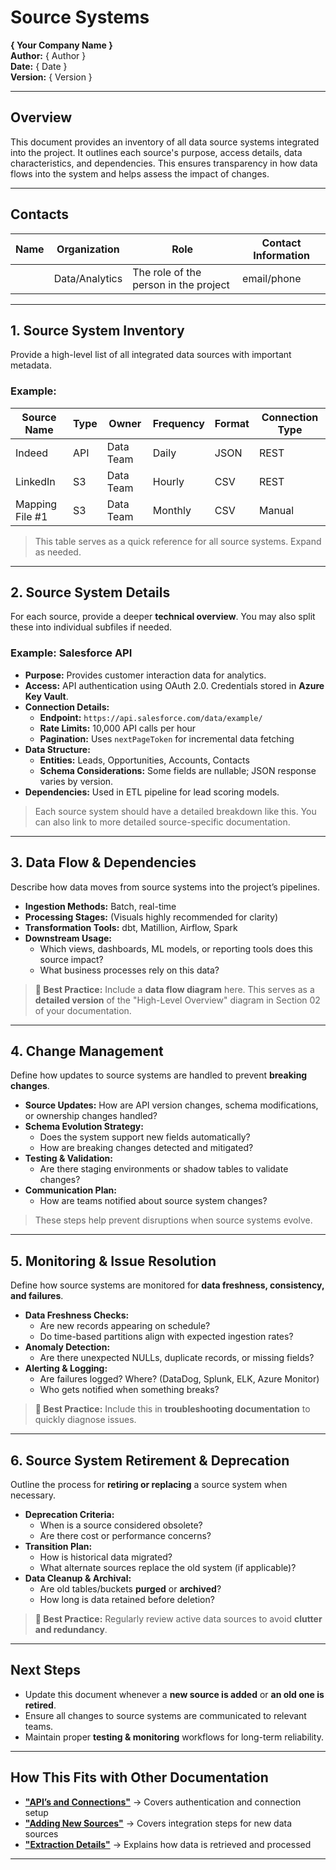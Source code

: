 # Source Systems  
**{ Your Company Name }**  
**Author:** { Author }  
**Date:** { Date }  
**Version:** { Version }  

---

## Overview  
This document provides an inventory of all data source systems integrated into the project. It outlines each source's purpose, access details, data characteristics, and dependencies. This ensures transparency in how data flows into the system and helps assess the impact of changes.  

---

## Contacts  

| Name | Organization   | Role                                  | Contact Information |
|------|--------------|---------------------------------------|---------------------|
|      | Data/Analytics | The role of the person in the project | email/phone |

---

## 1. Source System Inventory  
Provide a high-level list of all integrated data sources with important metadata.  

### **Example:**  

| Source Name       | Type  | Owner      | Frequency | Format | Connection Type |
|------------------|------|----------|-----------|--------|-----------------|
| Indeed          | API  | Data Team | Daily     | JSON   | REST |
| LinkedIn        | S3   | Data Team | Hourly    | CSV    | REST |
| Mapping File #1 | S3   | Data Team | Monthly   | CSV    | Manual |

> This table serves as a quick reference for all source systems. Expand as needed.

---

## 2. Source System Details  
For each source, provide a deeper **technical overview**. You may also split these into individual subfiles if needed.  

### **Example: Salesforce API**  
- **Purpose:** Provides customer interaction data for analytics.  
- **Access:** API authentication using OAuth 2.0. Credentials stored in **Azure Key Vault**.  
- **Connection Details:**  
  - **Endpoint:** `https://api.salesforce.com/data/example/`  
  - **Rate Limits:** 10,000 API calls per hour  
  - **Pagination:** Uses `nextPageToken` for incremental data fetching  
- **Data Structure:**  
  - **Entities:** Leads, Opportunities, Accounts, Contacts  
  - **Schema Considerations:** Some fields are nullable; JSON response varies by version.  
- **Dependencies:** Used in ETL pipeline for lead scoring models.  

> Each source system should have a detailed breakdown like this. You can also link to more detailed source-specific documentation.

---

## 3. Data Flow & Dependencies  
Describe how data moves from source systems into the project’s pipelines.  

- **Ingestion Methods:** Batch, real-time  
- **Processing Stages:** (Visuals highly recommended for clarity)  
- **Transformation Tools:** dbt, Matillion, Airflow, Spark  
- **Downstream Usage:**  
  - Which views, dashboards, ML models, or reporting tools does this source impact?  
  - What business processes rely on this data?  

> **📌 Best Practice:** Include a **data flow diagram** here. This serves as a **detailed version** of the "High-Level Overview" diagram in Section 02 of your documentation.

---

## 4. Change Management  
Define how updates to source systems are handled to prevent **breaking changes**.  

- **Source Updates:** How are API version changes, schema modifications, or ownership changes handled?  
- **Schema Evolution Strategy:**  
  - Does the system support new fields automatically?  
  - How are breaking changes detected and mitigated?  
- **Testing & Validation:**  
  - Are there staging environments or shadow tables to validate changes?  
- **Communication Plan:**  
  - How are teams notified about source system changes?  

> These steps help prevent disruptions when source systems evolve.

---

## 5. Monitoring & Issue Resolution  
Define how source systems are monitored for **data freshness, consistency, and failures**.  

- **Data Freshness Checks:**  
  - Are new records appearing on schedule?  
  - Do time-based partitions align with expected ingestion rates?  
- **Anomaly Detection:**  
  - Are there unexpected NULLs, duplicate records, or missing fields?  
- **Alerting & Logging:**  
  - Are failures logged? Where? (DataDog, Splunk, ELK, Azure Monitor)  
  - Who gets notified when something breaks?  

> **📌 Best Practice:** Include this in **troubleshooting documentation** to quickly diagnose issues.

---

## 6. Source System Retirement & Deprecation  
Outline the process for **retiring or replacing** a source system when necessary.  

- **Deprecation Criteria:**  
  - When is a source considered obsolete?  
  - Are there cost or performance concerns?  
- **Transition Plan:**  
  - How is historical data migrated?  
  - What alternate sources replace the old system (if applicable)?  
- **Data Cleanup & Archival:**  
  - Are old tables/buckets **purged** or **archived**?  
  - How long is data retained before deletion?  

> **📌 Best Practice:** Regularly review active data sources to avoid **clutter and redundancy**.

---

## Next Steps  
- Update this document whenever a **new source is added** or **an old one is retired**.  
- Ensure all changes to source systems are communicated to relevant teams.  
- Maintain proper **testing & monitoring** workflows for long-term reliability.  

---

## How This Fits with Other Documentation  
- **["API’s and Connections"](api_connections.md)** → Covers authentication and connection setup  
- **["Adding New Sources"](adding_new_sources.md)** → Covers integration steps for new data sources  
- **["Extraction Details"](extraction_details.md)** → Explains how data is retrieved and processed  

---

